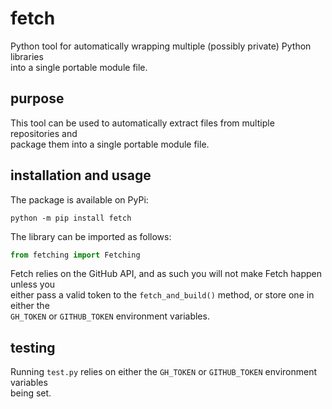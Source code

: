# fetch

Python tool for automatically wrapping multiple (possibly private) Python libraries \
into a single portable module file.

## purpose

This tool can be used to automatically extract files from multiple repositories and \
package them into a single portable module file.

## installation and usage

The package is available on PyPi:

```shell
python -m pip install fetch
```

The library can be imported as follows:

```python
from fetching import Fetching
```

Fetch relies on the GitHub API, and as such you will not make Fetch happen unless you \
either pass a valid token to the `fetch_and_build()` method, or store one in either the \
`GH_TOKEN` or `GITHUB_TOKEN` environment variables.

## testing

Running `test.py` relies on either the `GH_TOKEN` or `GITHUB_TOKEN` environment variables \
being set.